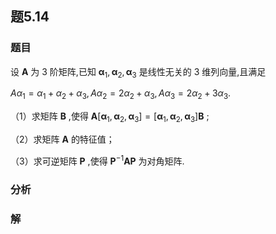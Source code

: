 ## 题5.14
### 题目
设 $\mathbf{A}$ 为 3 阶矩阵,已知 ${\mathbf{\alpha }}_{1},{\mathbf{\alpha }}_{2},{\mathbf{\alpha }}_{3}$ 是线性无关的 3 维列向量,且满足

$A{\alpha }_{1} = {\alpha }_{1} + {\alpha }_{2} + {\alpha }_{3},A{\alpha }_{2} = 2{\alpha }_{2} + {\alpha }_{3},A{\alpha }_{3} = 2{\alpha }_{2} + 3{\alpha }_{3}.$

（1）求矩阵 $\mathbf{B}$ ,使得 $\mathbf{A}\lbrack  {{\mathbf{\alpha }}_{1},{\mathbf{\alpha }}_{2},{\mathbf{\alpha }}_{3}}\rbrack   = \lbrack  {{\mathbf{\alpha }}_{1},{\mathbf{\alpha }}_{2},{\mathbf{\alpha }}_{3}}\rbrack  \mathbf{B}$ ;

（2）求矩阵 $\mathbf{A}$ 的特征值；

（3）求可逆矩阵 $\mathbf{P}$ ,使得 ${\mathbf{P}}^{-1}\mathbf{{AP}}$ 为对角矩阵.
### 分析

### 解